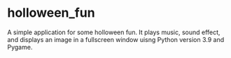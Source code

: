# holloween_fun
A simple application for some holloween fun. It plays music, sound effect, and displays an image in a fullscreen window uisng Python version 3.9 and Pygame.

